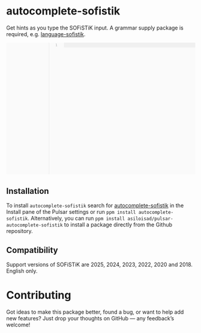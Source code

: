 # autocomplete-sofistik

Get hints as you type the SOFiSTiK input. A grammar supply package is required, e.g. [language-sofistik](https://github.com/asiloisad/pulsar-language-sofistik).

![demo](https://github.com/asiloisad/pulsar-autocomplete-sofistik/blob/master/assets/demo.gif?raw=true)

## Installation

To install `autocomplete-sofistik` search for [autocomplete-sofistik](https://web.pulsar-edit.dev/packages/autocomplete-sofistik) in the Install pane of the Pulsar settings or run `ppm install autocomplete-sofistik`. Alternatively, you can run `ppm install asiloisad/pulsar-autocomplete-sofistik` to install a package directly from the Github repository.

## Compatibility

Support versions of SOFiSTiK are 2025, 2024, 2023, 2022, 2020 and 2018. English only.

# Contributing

Got ideas to make this package better, found a bug, or want to help add new features? Just drop your thoughts on GitHub — any feedback’s welcome!
